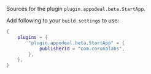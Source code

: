 Sources for the plugin `plugin.appodeal.beta.StartApp`.

Add following to your `build.settings` to use:
```lua
{
    plugins = {
        "plugin.appodeal.beta.StartApp" = {
            publisherId = "com.coronalabs",
        },
    },
}
```
